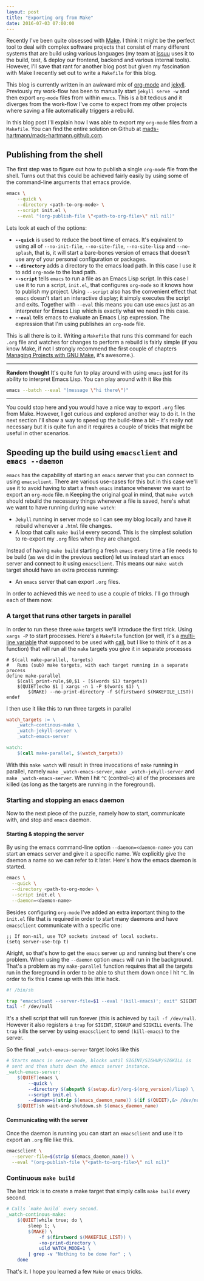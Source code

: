 ```yaml
---
layout: post
title: "Exporting org from Make"
date: 2016-07-03 07:00:00
---
```


Recently I've been quite obsessed with
[Make](https://www.gnu.org/software/make/). I think it might be the
perfect tool to deal with complex software projects that consist of many
different systems that are build using various languages (my team at
[issuu](https://issuu.com/about) uses it to the build, test, & deploy
our frontend, backend and various internal tools). However, I'll save
that rant for another blog post but given my fascination with Make I
recently set out to write a `Makefile` for this blog.

This blog is currently written in an awkward mix of
[org-mode](http://orgmode.org/) and [jekyll](https://jekyllrb.com/).
Previously my work-flow has been to manually start `jekyll serve -w` and
then export `org-mode` files from within `emacs`. This is a bit tedious
and it diverges from the work-flow I've come to expect from my other
projects where saving a file automatically triggers a rebuild.

In this blog post I'll explain how I was able to export my `org-mode`
files from a `Makefile`. You can find the entire solution on Github at
[mads-hartmann/mads-hartmann.github.com](http://github.com/mads-hartmann/mads-hartmann.github.com).

## Publishing from the shell

The first step was to figure out how to publish a single `org-mode` file
from the shell. Turns out that this could be achieved fairly easily by
using some of the command-line arguments that emacs provide.

```bash
emacs \
    --quick \
    --directory <path-to-org-mode> \
    --script init.el \
    --eval "(org-publish-file \"<path-to-org-file>\" nil nil)"
```

Lets look at each of the options:

-   **`--quick`** is used to reduce the boot time of emacs. It's
    equivalent to using all of `--no-init-file`, `--no-site-file`,
    `--no-site-lisp` and `--no-splash`, that is, it will start a
    bare-bones version of emacs that doesn't use any of your personal
    configuration or packages.
-   **`--directory`** adds a directory to the emacs load path. In this
    case I use it to add `org-mode` to the load path.
-   **`--script`** tells `emacs` to run a file as an Emacs Lisp script.
    In this case I use it to run a script, `init.el`, that configures
    `org-mode` so it knows how to publish my project. Using `--script`
    also has the convenient effect that `emacs` doesn't start an
    interactive display; it simply executes the script and exits.
    Together with `--eval` this means you can use `emacs` just as an
    interpreter for Emacs Lisp which is exactly what we need in this
    case.
-   **`--eval`** tells emacs to evaluate an Emacs Lisp expression. The
    expression that I'm using publishes an `org-mode` file.

This is all there is to it. Writing a `Makefile` that runs this command
for each `.org` file and watches for changes to perform a rebuild is
fairly simple (if you know Make, if not I strongly recommend the first
couple of chapters [Managing Projects with GNU
Make](http://www.oreilly.com/openbook/make3/book/index.csp), it's
awesome.).

---

**Random thought** It's quite fun to play around with using `emacs` just
for its ability to interpret Emacs Lisp. You can play around with it
like this

```bash
emacs --batch --eval "(message \"hi there\")"
```

---

You could stop here and you would have a nice way to export `.org` files
from Make. However, I got curious and explored another way to do it. In
the next section I'll show a way to speed up the build-time a bit – it's
really not necessary but it is quite fun and it requires a couple of
tricks that might be useful in other scenarios.

## Speeding up the build using `emacsclient` and `emacs --daemon`

`emacs` has the capability of starting an `emacs` server that you can
connect to using `emacsclient`. There are various use-cases for this but
in this case we'll use it to avoid having to start a fresh `emacs`
instance whenever we want to export an `org-mode` file.
n
Keeping the original goal in mind, that `make watch` should rebuild the
necessary things whenever a file is saved, here's what we want to have
running during `make watch`:

-   `Jekyll` running in server mode so I can see my blog locally and
    have it rebuild whenever a `.html` file changes.
-   A loop that calls `make build` every second. This is the simplest
    solution to re-export my `.org` files when they are changed.

Instead of having `make build` starting a fresh `emacs` every time a
file needs to be build (as we did in the previous section) let us
instead start an `emacs` server and connect to it using `emacsclient`.
This means our `make watch` target should have an extra process running:

-   An `emacs` server that can export `.org` files.

In order to achieved this we need to use a couple of tricks. I'll go
through each of them now.

### A target that runs other targets in parallel

In order to run these three `make` targets we'll introduce the first
trick. Using `xargs -P` to start processes. Here's a `Makefile` function
(or well, it's a [multi-line
variable](https://www.gnu.org/software/make/manual/html_node/Multi_002dLine.html)
that supposed to be used with
[call](https://www.gnu.org/software/make/manual/html_node/Call-Function.html#Call-Function),
but I like to think of it as a function) that will run all the `make`
targets you give it in separate processes

```
# $(call make-parallel, targets)
#   Runs (sub) make targets, with each target running in a separate process
define make-parallel
	$(call print-rule,$0,$1 - [$(words $1) targets])
	$(QUIET)echo $1 | xargs -n 1 -P $(words $1) \
		$(MAKE) --no-print-directory -f $(firstword $(MAKEFILE_LIST))
endef
```

I then use it like this to run three targets in parallel

```makefile
watch_targets := \
	_watch-continous-make \
	_watch-jekyll-server \
	_watch-emacs-server

watch:
	$(call make-parallel, $(watch_targets))
```

With this `make watch` will result in three invocations of `make`
running in parallel, namely `make _watch-emacs-server`, `make
_watch-jekyll-server` and `make _watch-emacs-server`. When I hit `^C`
(control-c) all of the processes are killed (as long as the targets
are running in the foreground).

### Starting and stopping an `emacs` daemon

Now to the next piece of the puzzle, namely how to start, communicate
with, and stop and `emacs` daemon.

#### Starting & stopping the server

By using the emacs command-line option `--daemon=<daemon-name>` you can
start an emacs server and give it a specific name. We explicitly give
the daemon a name so we can refer to it later. Here's how the emacs
daemon is started.

```bash
emacs \
  --quick \
  --directory <path-to-org-mode> \
  --script init.el \
  --daemon=<daemon-name>
```

Besides configuring `org-mode` I've added an extra important thing to
the `init.el` file that is required in order to start many daemons and
have `emacsclient` communicate with a specific one:

```elisp
;; If non-nil, use TCP sockets instead of local sockets.
(setq server-use-tcp t)
```

Alright, so that's how to get the `emacs` server up and running but
there's one problem. When using the `--daemon` option `emacs` will run
in the background. That's a problem as my `make-parallel` function
requires that all the targets run in the foreground in order to be
able to shut them down once I hit `^C`. In order to fix this I came up
with this little hack.

```bash
#! /bin/sh

trap "emacsclient --server-file=$1 --eval '(kill-emacs)'; exit" SIGINT SIGHUP SIGKILL
tail -f /dev/null
```

It's a shell script that will run forever (this is achieved by
`tail -f /dev/null`. However it also registers a `trap` for `SIGINT`,
`SIGHUP` and `SIGKILL` events. The `trap` kills the server by using
`emacsclient` to send `(kill-emacs)` to the server.

So the final `_watch-emacs-server` target looks like this

```makefile
# Starts emacs in server-mode, blocks until SIGINT/SIGHUP/SIGKILL is
# sent and then shuts down the emacs server instance.
_watch-emacs-server:
	$(QUIET)emacs \
		--quick \
		--directory $(abspath $(setup.dir)/org-$(org_version)/lisp) \
		--script init.el \
		--daemon=$(strip $(emacs_daemon_name)) $(if $(QUIET),&> /dev/null,)
	$(QUIET)sh wait-and-shutdown.sh $(emacs_daemon_name)
```

#### Communicating with the server

Once the daemon is running you can start an `emacsclient` and use it to
export an `.org` file like this.

```bash
emacsclient \
  --server-file=$(strip $(emacs_daemon_name)) \
  --eval "(org-publish-file \"<path-to-org-file>\" nil nil)"
```

### Continuous `make build`

The last trick is to create a make target that simply calls `make build`
every second.

```makefile
# Calls `make build` every second.
_watch-continous-make:
	$(QUIET)while true; do \
		sleep 1; \
		$(MAKE) \
			-f $(firstword $(MAKEFILE_LIST)) \
			-no-print-directory \
			uild WATCH_MODE=1 \
		| grep -v "Nothing to be done for" ; \
	done
```

That's it. I hope you learned a few `Make` or `emacs` tricks.

